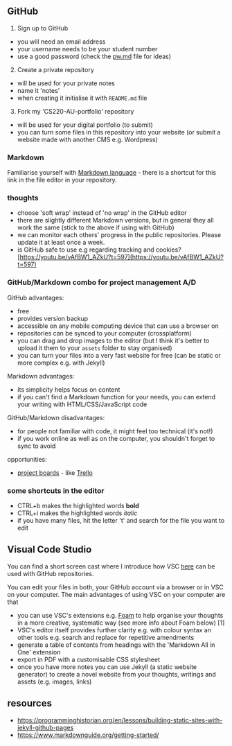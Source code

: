 ## GitHub 
1. Sign up to GitHub
 - you will need an email address
 - your username needs to be your student number
 - use a good password (check the [pw.md](pw.md) file for ideas)
2. Create a private repository
  - will be used for your private notes
  - name it 'notes'
  - when creating it initialise it with  `README.md` file
3. Fork my 'CS220-AU-portfolio' repository
  - will be used for your digital portfolio (to submit)
  - you can turn some files in this repository into your website (or submit a website made with another CMS e.g. Wordpress)

### Markdown
Familiarise yourself with [Markdown language](https://guides.github.com/features/mastering-markdown/) - there is a shortcut for this link in the file editor in your repository. <!-- #todo screenshot -->

### thoughts
- choose 'soft wrap' instead of 'no wrap' in the GitHub editor
- there are slightly different Markdown versions, but in general they all work the same (stick to the above if using with GitHub)
- we can monitor each others' progress in the public repositories. Please update it at least once a week. <!-- TODO: make example repo for private and public. Perhaps show examples of sonic art students from ARU. -->
- is GitHub safe to use e.g regarding tracking and cookies? [https://youtu.be/vAfBW1_AZkU?t=597](https://youtu.be/vAfBW1_AZkU?t=597)

### GitHub/Markdown combo for project management A/D
GitHub advantages:
- free
- provides version backup
- accessible on any mobile computing device that can use a browser on
- repositories can be synced to your computer (crossplatform)
- you can drag and drop images to the editor (but I think it's better to upload it them to your `assets` folder to stay organised)
- you can turn your files into a very fast website for free (can be static or more complex e.g. with Jekyll)

Markdown advantages:
- its simplicity helps focus on content
- if you can't find a Markdown function for your needs, you can extend your writing with HTML/CSS/JavaScript code

GitHub/Markdown disadvantages:
- for people not familiar with code, it might feel too technical (it's not!)
- if you work online as well as on the computer, you shouldn't forget to sync to avoid 

opportunities: 
- [project boards](https://docs.github.com/en/issues/organizing-your-work-with-project-boards/managing-project-boards/about-project-boards) - like [Trello](https://trello.com/)

<!-- #todo
- how to embed/create graphs in the markdown files in the repository e.g. in the `readme.md` file?
- we can give feedback on each work in GitHub in different ways e.g. by raising an 'Issue' or collaborating and suggesting changes <!-- #todo make screencast -->

### some shortcuts in the editor
- CTRL+b makes the highlighted words **bold**
- CTRL+i makes the highlighted words _italic_
- if you have many files, hit the letter 't' and search for the file you want to edit

## Visual Code Studio
You can find a short screen cast where I introduce how VSC [here](https://youtu.be/taFSpPeHs0o) can be used with GitHub repositories.
  
You can edit your files in both, your GitHub account via a browser or in VSC on your computer. The main advantages of using VSC on your computer are that
 - you can use VSC's extensions e.g. [Foam](https://foambubble.github.io/foam/) to help organise your thoughts in a more creative, systematic way (see more info about Foam below) [1]
 - VSC's editor itself provides further clarity e.g. with colour syntax an other tools e.g. search and replace for repetitive amendments
 - generate a table of contents from headings with the 'Markdown All in One' extension
 - export in PDF with a customisable CSS stylesheet
 - once you have more notes you can use Jekyll (a static website generator) to create a novel website from your thoughts, writings and assets (e.g. images, links)


## resources
- https://programminghistorian.org/en/lessons/building-static-sites-with-jekyll-github-pages
- https://www.markdownguide.org/getting-started/